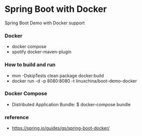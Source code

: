 Spring Boot with Docker
=======================

Spring Boot Demo with Docker support


### Docker

* docker compose
* spotify docker-maven-plugin 


### How to build and run

* mvn -DskipTests clean package docker:build
* docker run -d -p 8080:8080 -t linuxchina/boot-demo-docker


### Docker Compose

* Distributed Application Bundle:  $ docker-compose bundle

### reference

* https://spring.io/guides/gs/spring-boot-docker/